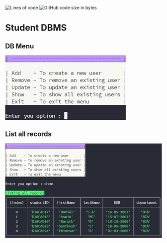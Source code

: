 ![Lines of code](https://img.shields.io/tokei/lines/github/daniellevilucas/student-DBMS?style=for-the-badge)
![GitHub code size in bytes](https://img.shields.io/github/languages/code-size/daniellevilucas/student-DBMS?style=for-the-badge)

# Student DBMS

## DB Menu

![menu-preview](./images/menu-preview.jpg)

## List all records

![menu-preview](./images/menu-preview2.jpg)
